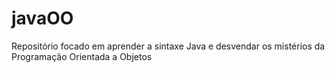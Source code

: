 # javaOO
 Repositório focado em aprender a sintaxe Java e desvendar os mistérios da Programação Orientada a Objetos
